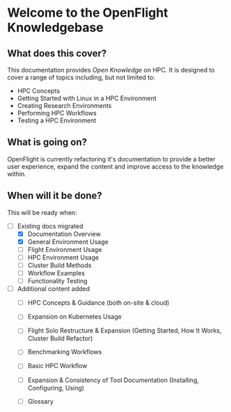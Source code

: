 # Welcome to the OpenFlight Knowledgebase 

## What does this cover?

This documentation provides _Open Knowledge_ on HPC. It is designed to cover a range of topics including, but not limited to:

- HPC Concepts
- Getting Started with Linux in a HPC Environment
- Creating Research Environments 
- Performing HPC Workflows 
- Testing a HPC Environment

## What is going on?

OpenFlight is currently refactoring it's documentation to provide a better user experience, expand the content and improve access to the knowledge within.

## When will it be done?

This will be ready when: 

- [ ] Existing docs migrated
    * [x] Documentation Overview
    * [x] General Environment Usage
    * [ ] Flight Environment Usage
    * [ ] HPC Environment Usage
    * [ ] Cluster Build Methods
    * [ ] Workflow Examples
    * [ ] Functionality Testing
- [ ] Additional content added
    * [ ] HPC Concepts & Guidance (both on-site & cloud)
    * [ ] Expansion on Kubernetes Usage
    * [ ] Flight Solo Restructure & Expansion (Getting Started, How It Works, Cluster Build Refactor)
    * [ ] Benchmarking Workflows
    * [ ] Basic HPC Workflow
    * [ ] Expansion & Consistency of Tool Documentation (Installing, Configuring, Using)
    * [ ] Glossary

